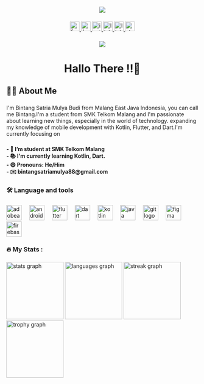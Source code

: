 <br clear="both">

<div align="center">
  <img src="https://raw.githubusercontent.com/halfrost/halfrost/master/icons/header_.png"  />
</div>

###

<div align="center">
  <a href="https://www.facebook.com/profile.php?id=61565346005550&sk=about_contact_and_basic_info" target="_blank">
    <img src="https://img.shields.io/static/v1?message=Facebook&logo=facebook&label=&color=1877F2&logoColor=white&labelColor=&style=for-the-badge" height="25" alt="facebook logo"  />
  </a>
  <a href="https://www.hackerrank.com/profile/bintangsatriamu2" target="_blank">
    <img src="https://img.shields.io/static/v1?message=HackerRank&logo=hackerrank&label=&color=2EC866&logoColor=white&labelColor=&style=for-the-badge" height="25" alt="hackerrank logo"  />
  </a>
  <a href="https://www.instagram.com/bintangsatriamulyabudi/" target="_blank">
    <img src="https://img.shields.io/static/v1?message=Instagram&logo=instagram&label=&color=E4405F&logoColor=white&labelColor=&style=for-the-badge" height="25" alt="instagram logo"  />
  </a>
  <a href="https://www.linkedin.com/in/bintangsatriamulya/" target="_blank">
    <img src="https://img.shields.io/static/v1?message=LinkedIn&logo=linkedin&label=&color=0077B5&logoColor=white&labelColor=&style=for-the-badge" height="25" alt="linkedin logo"  />
  </a>
  <a href="https://l.instagram.com/?u=https%3A%2F%2Flinktr.ee%2Fbintangsatriamulya%3Ffbclid%3DPAZXh0bgNhZW0CMTEAAaYC7QvIPM6QU2Or2OY8kR7M4NCHdXwltxL2wNBi19ZC2ReSlBVF854w1gw_aem_VE28o9aX5M1jEy1yVPxrrg&e=AT0A4kDHE1dWd3VfAs7j3jaicN53-nd9awJUuRtEeL6c0lFpa_EZIszIDr0a_cWKwNn18n5cpw4dERn8OGsUS14eOMi4mJiWlb-b8nY" target="_blank">
    <img src="https://img.shields.io/static/v1?message=Linktree&logo=linktree&label=&color=1de9b6&logoColor=white&labelColor=&style=for-the-badge" height="25" alt="linktree logo"  />
  </a>
  <a href="https://stackoverflow.com/users/25746135/bintang-satria-mulya-budi" target="_blank">
    <img src="https://img.shields.io/static/v1?message=Stackoverflow&logo=stackoverflow&label=&color=FE7A16&logoColor=white&labelColor=&style=for-the-badge" height="25" alt="stackoverflow logo"  />
  </a>
</div>

###

<div align="center">
  <img src="https://visitor-badge.laobi.icu/badge?page_id=bintangsatriamulya.bintangsatriamulya&"  />
</div>

###

<h1 align="center">Hallo There !!👋</h1>

###

<h2 align="left">👩‍💻  About Me</h2>

###

<p align="left">I'm Bintang Satria Mulya Budi from Malang East Java Indonesia, you can call me Bintang.I'm a student from SMK Telkom Malang and I'm passionate about learning new things, especially in the world of technology. expanding my knowledge of mobile development with Kotlin, Flutter, and Dart.I'm currently focusing on</p>

###

<h4 align="left">- 🔭 I’m student at SMK Telkom Malang<br>- 📚 I'm currently learning Kotlin, Dart. <br>- 😄 Pronouns: He/Him<br>- ✉️ bintangsatriamulya88@gmail.com</h4>

###

<h3 align="left">🛠 Language and tools</h3>

###

<div align="left">
  <img src="https://skillicons.dev/icons?i=ae" height="40" alt="adobeaftereffects logo"  />
  <img width="12" />
  <img src="https://skillicons.dev/icons?i=androidstudio" height="40" alt="androidstudio logo"  />
  <img width="12" />
  <img src="https://skillicons.dev/icons?i=flutter" height="40" alt="flutter logo"  />
  <img width="12" />
  <img src="https://skillicons.dev/icons?i=dart" height="40" alt="dart logo"  />
  <img width="12" />
  <img src="https://skillicons.dev/icons?i=kotlin" height="40" alt="kotlin logo"  />
  <img width="12" />
  <img src="https://skillicons.dev/icons?i=java" height="40" alt="java logo"  />
  <img width="12" />
  <img src="https://skillicons.dev/icons?i=git" height="40" alt="git logo"  />
  <img width="12" />
  <img src="https://skillicons.dev/icons?i=figma" height="40" alt="figma logo"  />
  <img width="12" />
  <img src="https://skillicons.dev/icons?i=firebase" height="40" alt="firebase logo"  />
</div>

###

<h3 align="left">🔥   My Stats :</h3>

###

<div align="left">
  <img src="https://github-readme-stats.vercel.app/api?username=bintangsatriamulya&hide_title=false&hide_rank=false&show_icons=true&include_all_commits=true&count_private=true&disable_animations=false&theme=aura&locale=en&hide_border=false&order=1" height="150" alt="stats graph"  />
  <img src="https://github-readme-stats.vercel.app/api/top-langs?username=bintangsatriamulya&locale=en&hide_title=false&layout=compact&card_width=320&langs_count=5&theme=aura&hide_border=false&order=2" height="150" alt="languages graph"  />
  <img src="https://streak-stats.demolab.com?user=bintangsatriamulya&locale=en&mode=daily&theme=aura&hide_border=false&border_radius=5&order=3" height="150" alt="streak graph"  />
  <img src="https://github-profile-trophy.vercel.app?username=bintangsatriamulya&theme=monokai&column=-1&row=1&margin-w=8&margin-h=8&no-bg=false&no-frame=false&order=4" height="150" alt="trophy graph"  />
</div>

###
